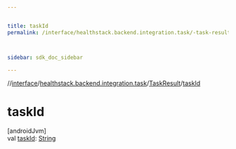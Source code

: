 ```yaml
---


title: taskId
permalink: /interface/healthstack.backend.integration.task/-task-result/task-id.html



sidebar: sdk_doc_sidebar

---
```



//[interface](/bi_interface.html)/[healthstack.backend.integration.task](../index.html)/[TaskResult](index.html)/[taskId](task-id.html)



# taskId



[androidJvm]\
val [taskId](task-id.html): [String](https://kotlinlang.org/api/latest/jvm/stdlib/kotlin/-string/index.html)






